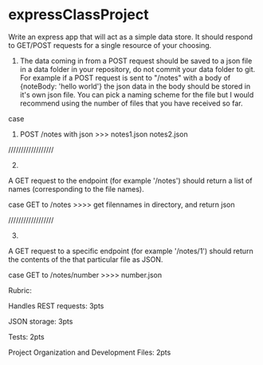 # expressClassProject


Write an express app that will act as a simple data store. It should respond to GET/POST requests for a single resource of your choosing.

1. The data coming in from a POST request should be saved to a json file in a data folder in your repository, do not commit your data folder to git. For example if a POST request is sent to "/notes" with a body of {noteBody: 'hello world'} the json data in the body should be stored in it's own json file. You can pick a naming scheme for the file but I would recommend using the number of files that you have received so far.


case
1) POST /notes  with json   >>>    notes1.json    notes2.json


//////////////////

2.
A GET request to the endpoint (for example '/notes') should return a list of names (corresponding to the file names).

case
GET to /notes  >>>> get filennames in directory, and return json

//////////////////

3.
A GET request to a specific endpoint (for example '/notes/1') should return the contents of the that particular file as JSON.

case
GET to /notes/number   >>>>      number.json



Rubric:

Handles REST requests: 3pts

JSON storage: 3pts

Tests: 2pts

Project Organization and Development Files: 2pts